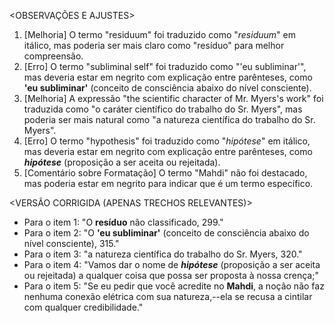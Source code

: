 <OBSERVAÇÕES E AJUSTES>
1. [Melhoria] O termo "residuum" foi traduzido como "_residuum_" em itálico, mas poderia ser mais claro como "resíduo" para melhor compreensão.
2. [Erro] O termo "subliminal self" foi traduzido como "'eu subliminar'", mas deveria estar em negrito com explicação entre parênteses, como **'eu subliminar'** (conceito de consciência abaixo do nível consciente).
3. [Melhoria] A expressão "the scientific character of Mr. Myers's work" foi traduzida como "o caráter científico do trabalho do Sr. Myers", mas poderia ser mais natural como "a natureza científica do trabalho do Sr. Myers".
4. [Erro] O termo "hypothesis" foi traduzido como "_hipótese_" em itálico, mas deveria estar em negrito com explicação entre parênteses, como **_hipótese_** (proposição a ser aceita ou rejeitada).
5. [Comentário sobre Formatação] O termo "Mahdi" não foi destacado, mas poderia estar em negrito para indicar que é um termo específico.

<VERSÃO CORRIGIDA (APENAS TRECHOS RELEVANTES)>
- Para o item 1: "O **resíduo** não classificado, 299."
- Para o item 2: "O **'eu subliminar'** (conceito de consciência abaixo do nível consciente), 315."
- Para o item 3: "a natureza científica do trabalho do Sr. Myers, 320."
- Para o item 4: "Vamos dar o nome de **_hipótese_** (proposição a ser aceita ou rejeitada) a qualquer coisa que possa ser proposta à nossa crença;"
- Para o item 5: "Se eu pedir que você acredite no **Mahdi**, a noção não faz nenhuma conexão elétrica com sua natureza,--ela se recusa a cintilar com qualquer credibilidade."